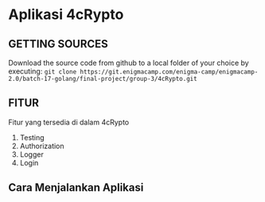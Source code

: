 # Aplikasi 4cRypto

## GETTING SOURCES
Download the source code from github to a local folder of your choice by executing:
`git clone https://git.enigmacamp.com/enigma-camp/enigmacamp-2.0/batch-17-golang/final-project/group-3/4cRypto.git`

## FITUR
Fitur yang tersedia di dalam 4cRypto
1. Testing
2. Authorization
3. Logger
4. Login

## Cara Menjalankan Aplikasi

